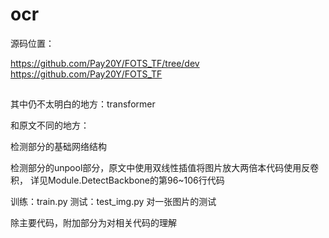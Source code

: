 # ocr
源码位置：

https://github.com/Pay20Y/FOTS_TF/tree/dev
https://github.com/Pay20Y/FOTS_TF

##
其中仍不太明白的地方：transformer

和原文不同的地方：

检测部分的基础网络结构

检测部分的unpool部分，原文中使用双线性插值将图片放大两倍本代码使用反卷积，
详见Module.DetectBackbone的第96~106行代码

训练：train.py
测试：test_img.py 对一张图片的测试

除主要代码，附加部分为对相关代码的理解



                